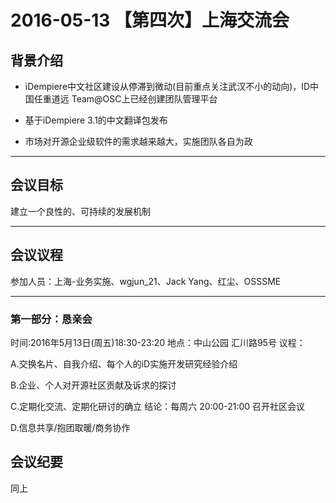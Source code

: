 2016-05-13 【第四次】上海交流会
===

## 背景介绍 

* iDempiere中文社区建设从停滞到微动(目前重点关注武汉不小的动向)，ID中国任重道远
  Team@OSC上已经创建团队管理平台

* 基于iDempiere 3.1的中文翻译包发布
* 市场对开源企业级软件的需求越来越大，实施团队各自为政

***

## 会议目标

建立一个良性的、可持续的发展机制

***

## 会议议程 

参加人员：上海-业务实施、wgjun_21、Jack Yang、红尘、OSSSME

***

### 第一部分：恳亲会
时间:2016年5月13日(周五)18:30-23:20
地点：中山公园 汇川路95号
议程：

A.交换名片、自我介绍、每个人的iD实施开发研究经验介绍

B.企业、个人对开源社区贡献及诉求的探讨

C.定期化交流、定期化研讨的确立
  结论：每周六 20:00-21:00 召开社区会议

D.信息共享/抱团取暖/商务协作

## 会议纪要 
   同上

